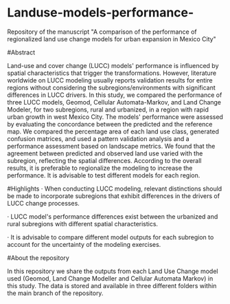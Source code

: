 # Landuse-models-performance-

Repository of the manuscript "A comparison of the performance of regionalized land use change models for urban expansion in Mexico City"

#Abstract

Land-use and cover change (LUCC) models' performance is influenced by spatial characteristics that trigger the transformations. However, literature worldwide on LUCC modeling usually reports validation results for entire regions without considering the subregions/environments with significant differences in LUCC drivers. In this study, we compared the performance of three LUCC models, Geomod, Cellular Automata-Markov, and Land Change Modeler, for two subregions, rural and urbanized, in a region with rapid urban growth in west Mexico City. The models' performance were assessed by evaluating the concordance between the predicted and the reference map. We compared the percentage area of each land use class, generated confusion matrices, and used a pattern validation analysis and a performance assessment based on landscape metrics. We found that the agreement between predicted and observed land use varied with the subregion, reflecting the spatial differences. According to the overall results, it is preferable to regionalize the modeling to increase the performance. It is advisable to test different models for each region.

#Highlights
· When conducting LUCC modeling, relevant distinctions should be made to incorporate subregions that exhibit differences in the drivers of LUCC change processes.

· LUCC model's performance differences exist between the urbanized and rural subregions with different spatial characteristics.

· It is advisable to compare different model outputs for each subregion to account for the uncertainty of the modeling exercises. 

#About the repository

In this repository we share the outputs from each Land Use Change model used (Geomod, Land Change Modeller and Cellular Automata Markov) in this study. The data is stored and available in three different folders within the main branch of the repository. 
